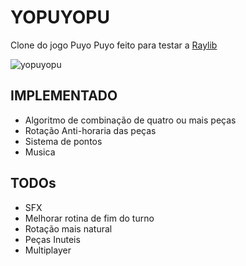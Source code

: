 # YOPUYOPU

Clone do jogo Puyo Puyo feito para testar a [Raylib](https://github.com/raysan5/raylib)

![yopuyopu](https://user-images.githubusercontent.com/100252586/160244575-925fdb52-e4ce-4270-94e6-628776edd583.png)
## IMPLEMENTADO

 * Algoritmo de combinação de quatro ou mais peças
 * Rotação Anti-horaria das peças
 * Sistema de pontos
 * Musica

## TODOs
 * SFX
 * Melhorar rotina de fim do turno
 * Rotação mais natural
 * Peças Inuteis
 * Multiplayer
